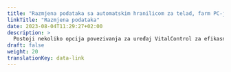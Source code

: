```yaml
---
title: "Razmjena podataka sa automatskim hranilicom za telad, farm PC-jem i softverskim proizvodima trećih strana"
linkTitle: "Razmjena podataka"
date: 2023-08-04T11:29:27+02:00
description: >
  Postoji nekoliko opcija povezivanja za uređaj VitalControl za efikasnu razmjenu podataka sa drugim hardverskim i softverskim rješenjima.
draft: false
weight: 20
translationKey: data-link
---
```


